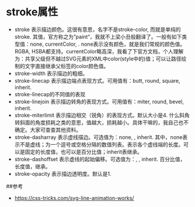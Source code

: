 # stroke属性

- stroke 表示描边颜色。这很有意思，名字不是stroke-color, 而就是单纯的stroke. 其值，官方称之为”paint“，我就不上梁小丑般翻译了。一般有如下类型值：none, currentColor, <color>. none表示没有颜色，<color>就是我们常规的颜色值。RGBA, HSBA都支持。currentColor略高深，我看了下官方文档，个人理解为：共享父级但不越过SVG元素的XML中color(style中的)值；可以让路径绘制的文字直接继承父标签的color颜色值。
- stroke-width 表示描边的粗细。
- stroke-linecap 表示描边端点表现方式。可用值有：butt, round, square, inherit.
- stroke-linecap的不同值的表现
- stroke-linejoin 表示描边转角的表现方式。可用值有：miter, round, bevel, inherit.
- stroke-miterlimit 表示描边相交（锐角）的表现方式。默认大小是4. 什么斜角转斜面的角度损耗之类的意思，值越大，损耗越小。具体干嘛的，我自己也不确定。大家可查查其他资料。
- stroke-dasharray 表示虚线描边。可选值为：none, <dasharray>, inherit. 其中，none表示不是虚线；<dasharray>为一个逗号或空格分隔的数值列表。表示各个虚线端的长度。可以是固定的长度值，也可以是百分比值；inherit表继承。
- stroke-dashoffset 表示虚线的起始偏移。可选值为：<percentage>, <length>, inherit. 百分比值，长度值，继承。
- stroke-opacity 表示描边透明度。默认是1.



##参考

- https://css-tricks.com/svg-line-animation-works/
